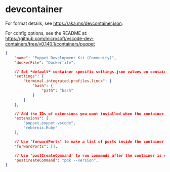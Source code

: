 # devcontainer

For format details, see https://aka.ms/devcontainer.json.

For config options, see the README at:
https://github.com/microsoft/vscode-dev-containers/tree/v0.140.1/containers/puppet

``` json
{
    "name": "Puppet Development Kit (Community)",
    "dockerFile": "Dockerfile",

    // Set *default* container specific settings.json values on container create.
    "settings": {
        "terminal.integrated.profiles.linux": {
            "bash": {
                "path": "bash"
            }
        }
    },

    // Add the IDs of extensions you want installed when the container is created.
    "extensions": [
        "puppet.puppet-vscode",
        "rebornix.Ruby"
    ],

    // Use 'forwardPorts' to make a list of ports inside the container available locally.
    "forwardPorts": [],

    // Use 'postCreateCommand' to run commands after the container is created.
    "postCreateCommand": "pdk --version",
}
```
